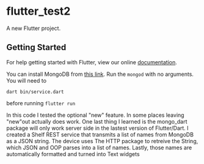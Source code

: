 # flutter_test2

A new Flutter project.

## Getting Started

For help getting started with Flutter, view our online
[documentation](https://flutter.io/).

You can install MongoDB from [this link](https://www.mongodb.com).
Run the <code>mongod</code> with no arguments.
You will need to

<code>dart bin/service.dart</code>

before running <code>flutter run</code>

In this code I tested the optional "new" feature. In some places leaving "new"out actually does work.
One last thing I learned is the mongo_dart package will only work server side in the lastest version of Flutter/Dart. I created a Shelf REST service that transmits a list of names from MongoDB as a JSON string. The device uses The HTTP package to retreive the String, which JSON and OOP parses into a list of names. Lastly, those names are automatically formatted and turned into Text widgets 
